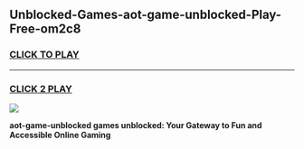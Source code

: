 
## Unblocked-Games-aot-game-unblocked-Play-Free-om2c8
<h3>
<a href="https://premium76.site?title=aot-game-unblocked&ref=19M">CLICK TO PLAY</a></h3>
<hr>

<h3>
<a href="https://premium76.site?title=aot-game-unblocked&ref=19M">CLICK 2 PLAY</a>
  
</h3>

<a href="https://premium76.site?title=aot-game-unblocked&ref=19M"><img src="https://clearcache.store/games.png"></a>


**aot-game-unblocked games unblocked: Your Gateway to Fun and Accessible Online Gaming**
